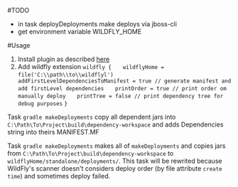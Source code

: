 #TODO
* in task deployDeployments make deploys via jboss-cli
* get environment variable WILDFLY_HOME

#Usage
1. Install plugin as described [here](https://plugins.gradle.org/plugin/com.github.nikit.cpp.wildflyPlugin)
2. Add wildfly extension
`wildfly {`
`   wildflyHome = file('C:\\path\\to\\wildflyl')`
`   addFirstLevelDependenciesToManifest = true // generate manifest and add firstLevel dependencies`
`   printOrder = true // print order om manually deploy`
`   printTree = false // print dependency tree for debug purposes`
`}`

Task `gradle makeDeployments` copy all dependent jars into `C:\Path\To\Project\build\dependency-workspace`
and adds Dependencies string into theirs MANIFEST.MF

Task `gradle makeDeployments` makes all of `makeDeployments` and copies jars from
`C:\Path\To\Project\build\dependency-workspace` to `wildflyHome/standalone/deployments/`.
This task will be rewrited because WildFly's scanner doesn't considers deploy order
(by file attribute `create time`) and sometimes deploy failed.